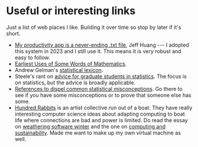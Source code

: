 # Useful or interesting links

Just a list of web places I like. Building it over time so stop by later if
it's short.

* [My productivity app is a never-ending .txt file](https://jeffhuang.com/productivity_text_file/), Jeff Huang --- 
  I adopted this system in 2023 and I still use it. This means it is very
  robust and easy to follow.
* [Earliest Uses of Some Words of Mathematics](https://mathshistory.st-andrews.ac.uk/Miller/mathword/).
* Andrew Gelman's [statistical lexicon](https://statmodeling.stat.columbia.edu/2009/05/24/handy_statistic/).
* Steele's rant on [advice for graduate students in statistics](http://www-stat.wharton.upenn.edu/~steele/Rants/AdviceGS.html).
  The focus is on statistics, but the advice is broadly applicable.
* [References to dispel common statistical misconceptions](https://discourse.datamethods.org/t/reference-collection-to-push-back-against-common-statistical-myths/1787). 
    Go there to see if you have some misconceptions or to prove that someone
    else has some.
* [Hundred Rabbits](https://100r.co/) is an artist collective run out of a
  boat. They have really interesting computer science ideas about adapting
  computing to boat life where connections are bad and power is limited. Do
  read the essay on 
  [weathering software winter](https://100r.co/site/weathering_software_winter.html) 
  and the one on 
  [computing and sustainability](https://100r.co/site/computing_and_sustainability.html). Made me want to make up my own virtual machine as well.
